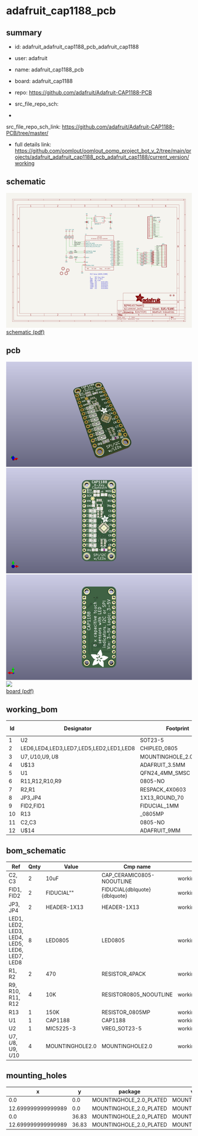 # adafruit_cap1188_pcb
 
## summary 
* id: adafruit_adafruit_cap1188_pcb_adafruit_cap1188
* user: adafruit
* name: adafruit_cap1188_pcb
* board: adafruit_cap1188
* repo: https://github.com/adafruit/Adafruit-CAP1188-PCB



* src_file_repo_sch: 
*
 src_file_repo_sch_link: https://github.com/adafruit/Adafruit-CAP1188-PCB/tree/master/
* full details link: https://github.com/oomlout/oomlout_oomp_project_bot_v_2/tree/main/projects/adafruit_adafruit_cap1188_pcb_adafruit_cap1188/current_version/working  

## schematic  
![](working_schematic_600.png)  
[schematic (pdf)](working_schematic.pdf)  

## pcb  
![](working_3d_600.png) 
![](working_3d_front_600.png)  
![](working_3d_back_600.png)  
![](working_600.png)  
[board (pdf)](working.pdf)  

## working_bom
| Id | Designator | Footprint | Quantity | Designation | Supplier and ref |  | None | 
| --- | --- | --- | --- | --- | --- | --- | --- | 
| 1 | U2 | SOT23-5 | 1 | MIC5225-3 |  |  | [''] | 
| 2 | LED6,LED4,LED3,LED7,LED5,LED2,LED1,LED8 | CHIPLED_0805 | 8 |  |  |  | [''] | 
| 3 | U$7,U$10,U$9,U$8 | MOUNTINGHOLE_2.0_PLATED | 4 | MOUNTINGHOLE2.0 |  |  | [''] | 
| 4 | U$13 | ADAFRUIT_3.5MM | 1 |  |  |  | [''] | 
| 5 | U1 | QFN24_4MM_SMSC | 1 |  |  |  | [''] | 
| 6 | R11,R12,R10,R9 | 0805-NO | 4 | 10K |  |  | [''] | 
| 7 | R2,R1 | RESPACK_4X0603 | 2 | 470 |  |  | [''] | 
| 8 | JP3,JP4 | 1X13_ROUND_70 | 2 |  |  |  | [''] | 
| 9 | FID2,FID1 | FIDUCIAL_1MM | 2 | FIDUCIAL" |  |  | [''] | 
| 10 | R13 | _0805MP | 1 | 150K |  |  | [''] | 
| 11 | C2,C3 | 0805-NO | 2 | 10uF |  |  | [''] | 
| 12 | U$14 | ADAFRUIT_9MM | 1 |  |  |  | [''] | 


## bom_schematic
| Ref | Qnty | Value | Cmp name | Footprint | Description | Vendor | DNP | 
| --- | --- | --- | --- | --- | --- | --- | --- | 
| C2, C3 | 2 | 10uF | CAP_CERAMIC0805-NOOUTLINE | working:0805-NO |  |  |  | 
| FID1, FID2 | 2 | FIDUCIAL"" | FIDUCIAL{dblquote}{dblquote} | working:FIDUCIAL_1MM |  |  |  | 
| JP3, JP4 | 2 | HEADER-1X13 | HEADER-1X13 | working:1X13_ROUND_70 |  |  |  | 
| LED1, LED2, LED3, LED4, LED5, LED6, LED7, LED8 | 8 | LED0805 | LED0805 | working:CHIPLED_0805 |  |  |  | 
| R1, R2 | 2 | 470 | RESISTOR_4PACK | working:RESPACK_4X0603 |  |  |  | 
| R9, R10, R11, R12 | 4 | 10K | RESISTOR0805_NOOUTLINE | working:0805-NO |  |  |  | 
| R13 | 1 | 150K | RESISTOR_0805MP | working:_0805MP |  |  |  | 
| U1 | 1 | CAP1188 | CAP1188 | working:QFN24_4MM_SMSC |  |  |  | 
| U2 | 1 | MIC5225-3 | VREG_SOT23-5 | working:SOT23-5 |  |  |  | 
| U$7, U$8, U$9, U$10 | 4 | MOUNTINGHOLE2.0 | MOUNTINGHOLE2.0 | working:MOUNTINGHOLE_2.0_PLATED |  |  |  | 


## mounting_holes
| x | y | package | value | ref | size | 
| --- | --- | --- | --- | --- | --- | 
| 0.0 | 0.0 | MOUNTINGHOLE_2.0_PLATED | MOUNTINGHOLE2.0 | U$7 | m3 | 
| 12.699999999999989 | 0.0 | MOUNTINGHOLE_2.0_PLATED | MOUNTINGHOLE2.0 | U$8 | m3 | 
| 0.0 | 36.83 | MOUNTINGHOLE_2.0_PLATED | MOUNTINGHOLE2.0 | U$9 | m3 | 
| 12.699999999999989 | 36.83 | MOUNTINGHOLE_2.0_PLATED | MOUNTINGHOLE2.0 | U$10 | m3 | 


